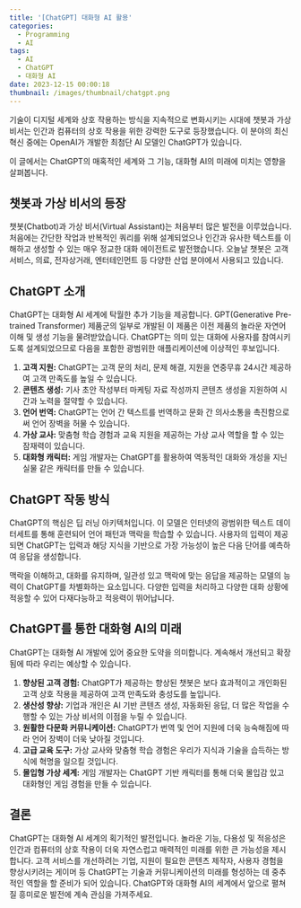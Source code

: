 ```yaml
---
title: '[ChatGPT] 대화형 AI 활용'
categories:
  - Programming
  - AI
tags:
  - AI
  - ChatGPT
  - 대화형 AI
date: 2023-12-15 00:00:18
thumbnail: /images/thumbnail/chatgpt.png
---
```


기술이 디지털 세계와 상호 작용하는 방식을 지속적으로 변화시키는 시대에 챗봇과 가상 비서는 인간과 컴퓨터의 상호 작용을 위한 강력한 도구로 등장했습니다. 이 분야의 최신 혁신 중에는 OpenAI가 개발한 최첨단 AI 모델인 ChatGPT가 있습니다.

이 글에서는 ChatGPT의 매혹적인 세계와 그 기능, 대화형 AI의 미래에 미치는 영향을 살펴봅니다.

## 챗봇과 가상 비서의 등장

챗봇(Chatbot)과 가상 비서(Virtual Assistant)는 처음부터 많은 발전을 이루었습니다. 처음에는 간단한 작업과 반복적인 쿼리를 위해 설계되었으나 인간과 유사한 텍스트를 이해하고 생성할 수 있는 매우 정교한 대화 에이전트로 발전했습니다. 오늘날 챗봇은 고객 서비스, 의료, 전자상거래, 엔터테인먼트 등 다양한 산업 분야에서 사용되고 있습니다.

## ChatGPT 소개

ChatGPT는 대화형 AI 세계에 탁월한 추가 기능을 제공합니다. GPT(Generative Pre-trained Transformer) 제품군의 일부로 개발된 이 제품은 이전 제품의 놀라운 자연어 이해 및 생성 기능을 물려받았습니다. ChatGPT는 의미 있는 대화에 사용자를 참여시키도록 설계되었으므로 다음을 포함한 광범위한 애플리케이션에 이상적인 후보입니다.

1. **고객 지원:** ChatGPT는 고객 문의 처리, 문제 해결, 지원을 연중무휴 24시간 제공하여 고객 만족도를 높일 수 있습니다.
   <br/>
2. **콘텐츠 생성:** 기사 초안 작성부터 마케팅 자료 작성까지 콘텐츠 생성을 지원하여 시간과 노력을 절약할 수 있습니다.
   <br/>
3. **언어 번역:** ChatGPT는 언어 간 텍스트를 번역하고 문화 간 의사소통을 촉진함으로써 언어 장벽을 허물 수 있습니다.
   <br/>
4. **가상 교사:** 맞춤형 학습 경험과 교육 지원을 제공하는 가상 교사 역할을 할 수 있는 잠재력이 있습니다.
   <br/>
5. **대화형 캐릭터:** 게임 개발자는 ChatGPT를 활용하여 역동적인 대화와 개성을 지닌 실물 같은 캐릭터를 만들 수 있습니다.

## ChatGPT 작동 방식

ChatGPT의 핵심은 딥 러닝 아키텍처입니다. 이 모델은 인터넷의 광범위한 텍스트 데이터세트를 통해 훈련되어 언어 패턴과 맥락을 학습할 수 있습니다. 사용자의 입력이 제공되면 ChatGPT는 입력과 해당 지식을 기반으로 가장 가능성이 높은 다음 단어를 예측하여 응답을 생성합니다.

맥락을 이해하고, 대화를 유지하며, 일관성 있고 맥락에 맞는 응답을 제공하는 모델의 능력이 ChatGPT를 차별화하는 요소입니다. 다양한 입력을 처리하고 다양한 대화 상황에 적응할 수 있어 다재다능하고 적응력이 뛰어납니다.

## ChatGPT를 통한 대화형 AI의 미래

ChatGPT는 대화형 AI 개발에 있어 중요한 도약을 의미합니다. 계속해서 개선되고 확장됨에 따라 우리는 예상할 수 있습니다.

1. **향상된 고객 경험:** ChatGPT가 제공하는 향상된 챗봇은 보다 효과적이고 개인화된 고객 상호 작용을 제공하여 고객 만족도와 충성도를 높입니다.
   <br/>
2. **생산성 향상:** 기업과 개인은 AI 기반 콘텐츠 생성, 자동화된 응답, 더 많은 작업을 수행할 수 있는 가상 비서의 이점을 누릴 수 있습니다.
   <br/>
3. **원활한 다문화 커뮤니케이션:** ChatGPT가 번역 및 언어 지원에 더욱 능숙해짐에 따라 언어 장벽이 더욱 낮아질 것입니다.
   <br/>
4. **고급 교육 도구:** 가상 교사와 맞춤형 학습 경험은 우리가 지식과 기술을 습득하는 방식에 혁명을 일으킬 것입니다.
   <br/>
5. **몰입형 가상 세계:** 게임 개발자는 ChatGPT 기반 캐릭터를 통해 더욱 몰입감 있고 대화형인 게임 경험을 만들 수 있습니다.

## 결론

ChatGPT는 대화형 AI 세계의 획기적인 발전입니다. 놀라운 기능, 다용성 및 적응성은 인간과 컴퓨터의 상호 작용이 더욱 자연스럽고 매력적인 미래를 위한 큰 가능성을 제시합니다. 고객 서비스를 개선하려는 기업, 지원이 필요한 콘텐츠 제작자, 사용자 경험을 향상시키려는 게이머 등 ChatGPT는 기술과 커뮤니케이션의 미래를 형성하는 데 중추적인 역할을 할 준비가 되어 있습니다. ChatGPT와 대화형 AI의 세계에서 앞으로 펼쳐질 흥미로운 발전에 계속 관심을 가져주세요.
